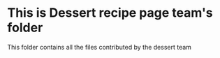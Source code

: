 # This is Dessert recipe page team's folder

This folder contains all the files contributed by the dessert team
